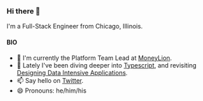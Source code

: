 ### Hi there 👋

I'm a Full-Stack Engineer from Chicago, Illinois.

#### BIO
- 🦁 I'm currently the Platform Team Lead at [MoneyLion](https://github.com/MoneyLion).
- 🌱 Lately I've been diving deeper into [Typescript](https://www.typescriptlang.org/), and revisiting [Designing Data Intensive Applications](https://www.oreilly.com/library/view/designing-data-intensive-applications/9781491903063/).
- 📫 Say hello on [Twitter](https://twitter.com/larrywalangitan).
- 😄 Pronouns: he/him/his

